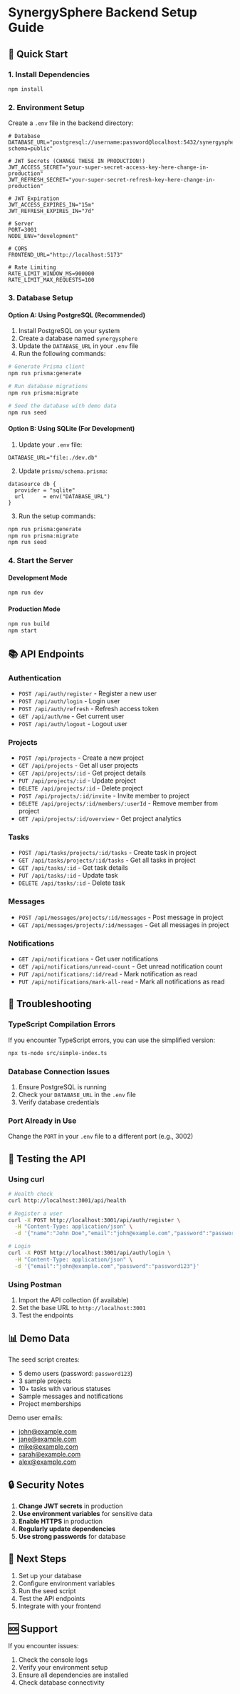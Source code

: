 # SynergySphere Backend Setup Guide

## 🚀 Quick Start

### 1. Install Dependencies
```bash
npm install
```

### 2. Environment Setup
Create a `.env` file in the backend directory:
```env
# Database
DATABASE_URL="postgresql://username:password@localhost:5432/synergysphere?schema=public"

# JWT Secrets (CHANGE THESE IN PRODUCTION!)
JWT_ACCESS_SECRET="your-super-secret-access-key-here-change-in-production"
JWT_REFRESH_SECRET="your-super-secret-refresh-key-here-change-in-production"

# JWT Expiration
JWT_ACCESS_EXPIRES_IN="15m"
JWT_REFRESH_EXPIRES_IN="7d"

# Server
PORT=3001
NODE_ENV="development"

# CORS
FRONTEND_URL="http://localhost:5173"

# Rate Limiting
RATE_LIMIT_WINDOW_MS=900000
RATE_LIMIT_MAX_REQUESTS=100
```

### 3. Database Setup

#### Option A: Using PostgreSQL (Recommended)
1. Install PostgreSQL on your system
2. Create a database named `synergysphere`
3. Update the `DATABASE_URL` in your `.env` file
4. Run the following commands:

```bash
# Generate Prisma client
npm run prisma:generate

# Run database migrations
npm run prisma:migrate

# Seed the database with demo data
npm run seed
```

#### Option B: Using SQLite (For Development)
1. Update your `.env` file:
```env
DATABASE_URL="file:./dev.db"
```

2. Update `prisma/schema.prisma`:
```prisma
datasource db {
  provider = "sqlite"
  url      = env("DATABASE_URL")
}
```

3. Run the setup commands:
```bash
npm run prisma:generate
npm run prisma:migrate
npm run seed
```

### 4. Start the Server

#### Development Mode
```bash
npm run dev
```

#### Production Mode
```bash
npm run build
npm start
```

## 📚 API Endpoints

### Authentication
- `POST /api/auth/register` - Register a new user
- `POST /api/auth/login` - Login user
- `POST /api/auth/refresh` - Refresh access token
- `GET /api/auth/me` - Get current user
- `POST /api/auth/logout` - Logout user

### Projects
- `POST /api/projects` - Create a new project
- `GET /api/projects` - Get all user projects
- `GET /api/projects/:id` - Get project details
- `PUT /api/projects/:id` - Update project
- `DELETE /api/projects/:id` - Delete project
- `POST /api/projects/:id/invite` - Invite member to project
- `DELETE /api/projects/:id/members/:userId` - Remove member from project
- `GET /api/projects/:id/overview` - Get project analytics

### Tasks
- `POST /api/tasks/projects/:id/tasks` - Create task in project
- `GET /api/tasks/projects/:id/tasks` - Get all tasks in project
- `GET /api/tasks/:id` - Get task details
- `PUT /api/tasks/:id` - Update task
- `DELETE /api/tasks/:id` - Delete task

### Messages
- `POST /api/messages/projects/:id/messages` - Post message in project
- `GET /api/messages/projects/:id/messages` - Get all messages in project

### Notifications
- `GET /api/notifications` - Get user notifications
- `GET /api/notifications/unread-count` - Get unread notification count
- `PUT /api/notifications/:id/read` - Mark notification as read
- `PUT /api/notifications/mark-all-read` - Mark all notifications as read

## 🔧 Troubleshooting

### TypeScript Compilation Errors
If you encounter TypeScript errors, you can use the simplified version:
```bash
npx ts-node src/simple-index.ts
```

### Database Connection Issues
1. Ensure PostgreSQL is running
2. Check your `DATABASE_URL` in the `.env` file
3. Verify database credentials

### Port Already in Use
Change the `PORT` in your `.env` file to a different port (e.g., 3002)

## 🧪 Testing the API

### Using curl
```bash
# Health check
curl http://localhost:3001/api/health

# Register a user
curl -X POST http://localhost:3001/api/auth/register \
  -H "Content-Type: application/json" \
  -d '{"name":"John Doe","email":"john@example.com","password":"password123"}'

# Login
curl -X POST http://localhost:3001/api/auth/login \
  -H "Content-Type: application/json" \
  -d '{"email":"john@example.com","password":"password123"}'
```

### Using Postman
1. Import the API collection (if available)
2. Set the base URL to `http://localhost:3001`
3. Test the endpoints

## 📊 Demo Data

The seed script creates:
- 5 demo users (password: `password123`)
- 3 sample projects
- 10+ tasks with various statuses
- Sample messages and notifications
- Project memberships

Demo user emails:
- john@example.com
- jane@example.com
- mike@example.com
- sarah@example.com
- alex@example.com

## 🔒 Security Notes

1. **Change JWT secrets** in production
2. **Use environment variables** for sensitive data
3. **Enable HTTPS** in production
4. **Regularly update dependencies**
5. **Use strong passwords** for database

## 📝 Next Steps

1. Set up your database
2. Configure environment variables
3. Run the seed script
4. Test the API endpoints
5. Integrate with your frontend

## 🆘 Support

If you encounter issues:
1. Check the console logs
2. Verify your environment setup
3. Ensure all dependencies are installed
4. Check database connectivity
